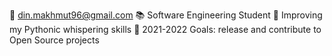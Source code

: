 📧 din.makhmut96@gmail.com
📚 Software Engineering Student
🐍 Improving my Pythonic whispering skills
🥅 2021-2022 Goals: release and contribute to Open Source projects 

